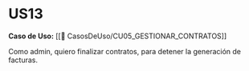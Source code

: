 # US13

**Caso de Uso:** [[📄 CasosDeUso/CU05_GESTIONAR_CONTRATOS]]

Como admin, quiero finalizar contratos, para detener la generación de facturas.